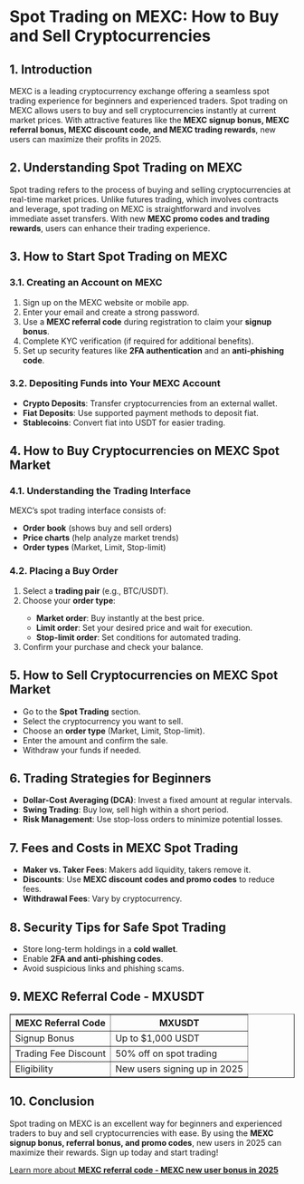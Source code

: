 <h1>Spot Trading on MEXC: How to Buy and Sell Cryptocurrencies</h1>
<h2>1. Introduction</h2>
<p>MEXC is a leading cryptocurrency exchange offering a seamless spot trading experience for beginners and experienced traders. Spot trading on MEXC allows users to buy and sell cryptocurrencies instantly at current market prices. With attractive features like the <strong>MEXC signup bonus, MEXC referral bonus, MEXC discount code, and MEXC trading rewards</strong>, new users can maximize their profits in 2025.</p>

<h2>2. Understanding Spot Trading on MEXC</h2>
<p>Spot trading refers to the process of buying and selling cryptocurrencies at real-time market prices. Unlike futures trading, which involves contracts and leverage, spot trading on MEXC is straightforward and involves immediate asset transfers. With new <strong>MEXC promo codes and trading rewards</strong>, users can enhance their trading experience.</p>

<h2>3. How to Start Spot Trading on MEXC</h2>
<h3>3.1. Creating an Account on MEXC</h3>
<ol>
    <li>Sign up on the MEXC website or mobile app.</li>
    <li>Enter your email and create a strong password.</li>
    <li>Use a <strong>MEXC referral code</strong> during registration to claim your <strong>signup bonus</strong>.</li>
    <li>Complete KYC verification (if required for additional benefits).</li>
    <li>Set up security features like <strong>2FA authentication</strong> and an <strong>anti-phishing code</strong>.</li>
</ol>

<h3>3.2. Depositing Funds into Your MEXC Account</h3>
<ul>
    <li><strong>Crypto Deposits</strong>: Transfer cryptocurrencies from an external wallet.</li>
    <li><strong>Fiat Deposits</strong>: Use supported payment methods to deposit fiat.</li>
    <li><strong>Stablecoins</strong>: Convert fiat into USDT for easier trading.</li>
</ul>

<h2>4. How to Buy Cryptocurrencies on MEXC Spot Market</h2>
<h3>4.1. Understanding the Trading Interface</h3>
<p>MEXC’s spot trading interface consists of:</p>
<ul>
    <li><strong>Order book</strong> (shows buy and sell orders)</li>
    <li><strong>Price charts</strong> (help analyze market trends)</li>
    <li><strong>Order types</strong> (Market, Limit, Stop-limit)</li>
</ul>

<h3>4.2. Placing a Buy Order</h3>
<ol>
    <li>Select a <strong>trading pair</strong> (e.g., BTC/USDT).</li>
    <li>Choose your <strong>order type</strong>:</li>
    <ul>
        <li><strong>Market order</strong>: Buy instantly at the best price.</li>
        <li><strong>Limit order</strong>: Set your desired price and wait for execution.</li>
        <li><strong>Stop-limit order</strong>: Set conditions for automated trading.</li>
    </ul>
    <li>Confirm your purchase and check your balance.</li>
</ol>

<h2>5. How to Sell Cryptocurrencies on MEXC Spot Market</h2>
<ul>
    <li>Go to the <strong>Spot Trading</strong> section.</li>
    <li>Select the cryptocurrency you want to sell.</li>
    <li>Choose an <strong>order type</strong> (Market, Limit, Stop-limit).</li>
    <li>Enter the amount and confirm the sale.</li>
    <li>Withdraw your funds if needed.</li>
</ul>

<h2>6. Trading Strategies for Beginners</h2>
<ul>
    <li><strong>Dollar-Cost Averaging (DCA)</strong>: Invest a fixed amount at regular intervals.</li>
    <li><strong>Swing Trading</strong>: Buy low, sell high within a short period.</li>
    <li><strong>Risk Management</strong>: Use stop-loss orders to minimize potential losses.</li>
</ul>

<h2>7. Fees and Costs in MEXC Spot Trading</h2>
<ul>
    <li><strong>Maker vs. Taker Fees</strong>: Makers add liquidity, takers remove it.</li>
    <li><strong>Discounts</strong>: Use <strong>MEXC discount codes and promo codes</strong> to reduce fees.</li>
    <li><strong>Withdrawal Fees</strong>: Vary by cryptocurrency.</li>
</ul>

<h2>8. Security Tips for Safe Spot Trading</h2>
<ul>
    <li>Store long-term holdings in a <strong>cold wallet</strong>.</li>
    <li>Enable <strong>2FA and anti-phishing codes</strong>.</li>
    <li>Avoid suspicious links and phishing scams.</li>
</ul>

<h2>9. MEXC Referral Code - MXUSDT</h2>
<table border="1">
    <tr>
        <th>MEXC Referral Code</th>
        <th>MXUSDT</th>
    </tr>
    <tr>
        <td>Signup Bonus</td>
        <td>Up to $1,000 USDT</td>
    </tr>
    <tr>
        <td>Trading Fee Discount</td>
        <td>50% off on spot trading</td>
    </tr>
    <tr>
        <td>Eligibility</td>
        <td>New users signing up in 2025</td>
    </tr>
</table>

<h2>10. Conclusion</h2>
<p>Spot trading on MEXC is an excellent way for beginners and experienced traders to buy and sell cryptocurrencies with ease. By using the <strong>MEXC signup bonus, referral bonus, and promo codes</strong>, new users in 2025 can maximize their rewards. Sign up today and start trading!</p>

<a href="https://github.com/Mexcreferral/mexc-referral-code" class="signup-link" target="_blank">
        Learn more about <strong>MEXC referral code - MEXC new user bonus in 2025</strong>
        <i class="fas fa-user-plus"></i>
    </a>
